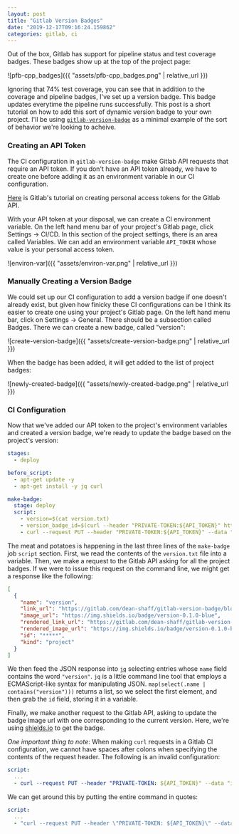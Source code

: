 ```yaml
---
layout: post
title: "Gitlab Version Badges"
date: "2019-12-17T09:16:24.159862"
categories: gitlab, ci
---
```


Out of the box, Gitlab has support for pipeline status and test coverage badges. These badges show up at the top of the project page:

![pfb-cpp_badges]({{ "assets/pfb-cpp_badges.png" | relative_url }})

Ignoring that 74% test coverage, you can see that in addition to the coverage and pipeline badges, I've set up a version badge. This badge updates everytime the pipeline runs successfully. This post is a short tutorial on how to add this sort of dynamic version badge to your own project. I'll be using [`gitlab-version-badge`](https://gitlab.com/dean-shaff/gitlab-version-badge) as a minimal example of the sort of behavior we're looking to acheive.


### Creating an API Token

The CI configuration in `gitlab-version-badge` make Gitlab API requests that require an API token. If you don't have an API token already, we have to create one before adding it as an environment variable in our CI configuration.

[Here](https://docs.gitlab.com/ee/user/profile/personal_access_tokens.html) is Gitlab's tutorial on creating personal access tokens for the Gitlab API.

With your API token at your disposal, we can create a CI environment variable. On the left hand menu bar of your project's Gitlab page, click Settings -> CI/CD. In this section of the project settings, there is an area called Variables. We can add an environment variable `API_TOKEN` whose value is your personal access token.

![environ-var]({{ "assets/environ-var.png" | relative_url }})

### Manually Creating a Version Badge

We could set up our CI configuration to add a version badge if one doesn't already exist, but given how finicky these CI configurations can be I think its easier to create one using your project's Gitlab page. On the left hand menu bar, click on Settings -> General. There should be a subsection called Badges. There we can create a new badge, called "version":

![create-version-badge]({{ "assets/create-version-badge.png" | relative_url }})

When the badge has been added, it will get added to the list of project badges:

![newly-created-badge]({{ "assets/newly-created-badge.png" | relative_url }})

### CI Configuration

Now that we've added our API token to the project's environment variables and created a version badge, we're ready to update the badge based on the project's version:

```yaml
stages:
  - deploy

before_script:
  - apt-get update -y
  - apt-get install -y jq curl

make-badge:
  stage: deploy
  script:
    - version=$(cat version.txt)
    - version_badge_id=$(curl --header "PRIVATE-TOKEN:${API_TOKEN}" https://gitlab.com/api/v4/projects/${CI_PROJECT_ID}/badges | jq -c 'map(select(.name | contains("version")))[0].id')
    - curl --request PUT --header "PRIVATE-TOKEN:${API_TOKEN}" --data "image_url=https://img.shields.io/badge/version-${version}-blue" https://gitlab.com/api/v4/projects/${CI_PROJECT_ID}/badges/${version_badge_id}
```

The meat and potatoes is happening in the last three lines of the `make-badge` job `script` section. First, we read the contents of the `version.txt` file into a variable. Then, we make a request to the Gitlab API asking for all the project badges. If we were to issue this request on the command line, we might get a response like the following:

```json
[
  {
    "name": "version",
    "link_url": "https://gitlab.com/dean-shaff/gitlab-version-badge/blob/master/version.txt",
    "image_url": "https://img.shields.io/badge/version-0.1.0-blue",
    "rendered_link_url": "https://gitlab.com/dean-shaff/gitlab-version-badge/blob/master/version.txt",
    "rendered_image_url": "https://img.shields.io/badge/version-0.1.0-blue",
    "id": "*****",
    "kind": "project"
  }
]
```

We then feed the JSON response into [`jq`](https://stedolan.github.io/jq/) selecting entries whose `name` field contains the word `"version"`. `jq` is a little command line tool that employs a ECMAScript-like syntax for manipulating JSON. `map(select(.name | contains("version")))` returns a list, so we select the first element, and then grab the `id` field, storing it in a variable.

Finally, we make another request to the Gitlab API, asking to update the badge image url with one corresponding to the current version. Here, we're using [shields.io](https://shields.io/) to get the badge.

*One important thing to note*: When making `curl` requests in a Gitlab CI configuration, we cannot have spaces after colons when specifying the contents of the request header. The following is an invalid configuration:

```yaml
script:
  ...
  - curl --request PUT --header "PRIVATE-TOKEN: ${API_TOKEN}" --data "image_url=https://img.shields.io/badge/version-${version}-blue" https://gitlab.com/api/v4/projects/${CI_PROJECT_ID}/badges/${version_badge_id}
```

We can get around this by putting the entire command in quotes:

```yaml
script:
  ...
  - "curl --request PUT --header \"PRIVATE-TOKEN: ${API_TOKEN}\" --data \"image_url=https://img.shields.io/badge/version-${version}-blue\" https://gitlab.com/api/v4/projects/${CI_PROJECT_ID}/badges/${version_badge_id}"
```
